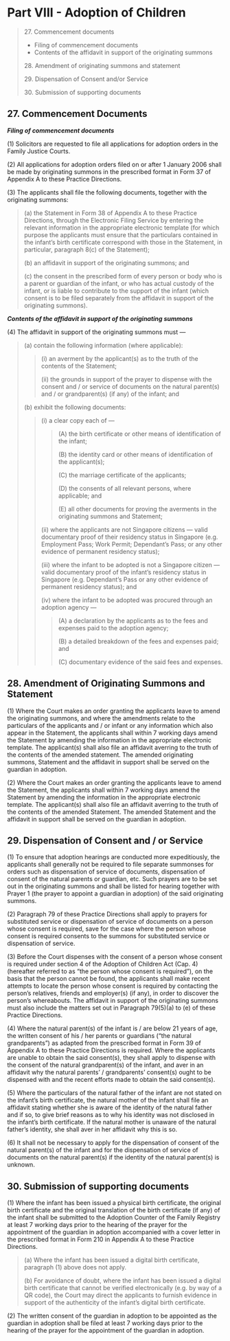 # Part VIII - Adoption of Children

> 27\. Commencement documents
>
> * Filing of commencement documents
> * Contents of the affidavit in support of the originating summons
>
> 28\. Amendment of originating summons and statement
>
> 29\. Dispensation of Consent and/or Service
>
> 30\. Submission of supporting documents

## 27. Commencement Documents <a href="#id-27-commencement-documents" id="id-27-commencement-documents"></a>

_**Filing of commencement documents**_

(1) Solicitors are requested to file all applications for adoption orders in the Family Justice Courts.

(2) All applications for adoption orders filed on or after 1 January 2006 shall be made by originating summons in the prescribed format in Form 37 of Appendix A to these Practice Directions.

(3) The applicants shall file the following documents, together with the originating summons:

> (a) the Statement in Form 38 of Appendix A to these Practice Directions, through the Electronic Filing Service by entering the relevant information in the appropriate electronic template (for which purpose the applicants must ensure that the particulars contained in the infant’s birth certificate correspond with those in the Statement, in particular, paragraph 8(c) of the Statement);
>
> (b) an affidavit in support of the originating summons; and
>
> (c) the consent in the prescribed form of every person or body who is a parent or guardian of the infant, or who has actual custody of the infant, or is liable to contribute to the support of the infant (which consent is to be filed separately from the affidavit in support of the originating summons).

_**Contents of the affidavit in support of the originating summons**_

(4) The affidavit in support of the originating summons must —

> (a) contain the following information (where applicable):
>
> > (i) an averment by the applicant(s) as to the truth of the contents of the Statement;
> >
> > (ii) the grounds in support of the prayer to dispense with the consent and / or service of documents on the natural parent(s) and / or grandparent(s) (if any) of the infant; and
>
> (b) exhibit the following documents:
>
> > (i) a clear copy each of —
> >
> > > (A) the birth certificate or other means of identification of the infant;
> > >
> > > (B) the identity card or other means of identification of the applicant(s);
> > >
> > > (C) the marriage certificate of the applicants;
> > >
> > > (D) the consents of all relevant persons, where applicable; and
> > >
> > > (E) all other documents for proving the averments in the originating summons and Statement;
> >
> > (ii) where the applicants are not Singapore citizens — valid documentary proof of their residency status in Singapore (e.g. Employment Pass; Work Permit; Dependant’s Pass; or any other evidence of permanent residency status);
> >
> > (iii) where the infant to be adopted is not a Singapore citizen — valid documentary proof of the infant’s residency status in Singapore (e.g. Dependant’s Pass or any other evidence of permanent residency status); and
> >
> > (iv) where the infant to be adopted was procured through an adoption agency —
> >
> > > (A) a declaration by the applicants as to the fees and expenses paid to the adoption agency;
> > >
> > > (B) a detailed breakdown of the fees and expenses paid; and
> > >
> > > (C) documentary evidence of the said fees and expenses.

## 28. Amendment of Originating Summons and Statement <a href="#id-28-amendment-of-originating-summons-and-statement" id="id-28-amendment-of-originating-summons-and-statement"></a>

(1) Where the Court makes an order granting the applicants leave to amend the originating summons, and where the amendments relate to the particulars of the applicants and / or infant or any information which also appear in the Statement, the applicants shall within 7 working days amend the Statement by amending the information in the appropriate electronic template. The applicant(s) shall also file an affidavit averring to the truth of the contents of the amended statement. The amended originating summons, Statement and the affidavit in support shall be served on the guardian in adoption.

(2) Where the Court makes an order granting the applicants leave to amend the Statement, the applicants shall within 7 working days amend the Statement by amending the information in the appropriate electronic template. The applicant(s) shall also file an affidavit averring to the truth of the contents of the amended Statement. The amended Statement and the affidavit in support shall be served on the guardian in adoption.

## 29. Dispensation of Consent and / or Service <a href="#id-29-dispensation-of-consent-and--or-service" id="id-29-dispensation-of-consent-and--or-service"></a>

(1) To ensure that adoption hearings are conducted more expeditiously, the applicants shall generally not be required to file separate summonses for orders such as dispensation of service of documents, dispensation of consent of the natural parents or guardian, etc. Such prayers are to be set out in the originating summons and shall be listed for hearing together with Prayer 1 (the prayer to appoint a guardian in adoption) of the said originating summons.

(2) Paragraph 79 of these Practice Directions shall apply to prayers for substituted service or dispensation of service of documents on a person whose consent is required, save for the case where the person whose consent is required consents to the summons for substituted service or dispensation of service.

(3) Before the Court dispenses with the consent of a person whose consent is required under section 4 of the Adoption of Children Act (Cap. 4) (hereafter referred to as “the person whose consent is required”), on the basis that the person cannot be found, the applicants shall make recent attempts to locate the person whose consent is required by contacting the person’s relatives, friends and employer(s) (if any), in order to discover the person’s whereabouts. The affidavit in support of the originating summons must also include the matters set out in Paragraph 79(5)(a) to (e) of these Practice Directions.

(4) Where the natural parent(s) of the infant is / are below 21 years of age, the written consent of his / her parents or guardians (“the natural grandparents”) as adapted from the prescribed format in Form 39 of Appendix A to these Practice Directions is required. Where the applicants are unable to obtain the said consent(s), they shall apply to dispense with the consent of the natural grandparent(s) of the infant, and aver in an affidavit why the natural parents’ / grandparents’ consent(s) ought to be dispensed with and the recent efforts made to obtain the said consent(s).

(5) Where the particulars of the natural father of the infant are not stated on the infant’s birth certificate, the natural mother of the infant shall file an affidavit stating whether she is aware of the identity of the natural father and if so, to give brief reasons as to why his identity was not disclosed in the infant’s birth certificate. If the natural mother is unaware of the natural father’s identity, she shall aver in her affidavit why this is so.

(6) It shall not be necessary to apply for the dispensation of consent of the natural parent(s) of the infant and for the dispensation of service of documents on the natural parent(s) if the identity of the natural parent(s) is unknown.

## 30. Submission of supporting documents <a href="#id-30-submission-of-supporting-documents" id="id-30-submission-of-supporting-documents"></a>

(1) Where the infant has been issued a physical birth certificate, the original birth certificate and the original translation of the birth certificate (if any) of the infant shall be submitted to the Adoption Counter of the Family Registry at least 7 working days prior to the hearing of the prayer for the appointment of the guardian in adoption accompanied with a cover letter in the prescribed format in Form 210 in Appendix A to these Practice Directions.

> (a) Where the infant has been issued a digital birth certificate, paragraph (1) above does not apply.
>
> (b) For avoidance of doubt, where the infant has been issued a digital birth certificate that cannot be verified electronically (e.g. by way of a QR code), the Court may direct the applicants to furnish evidence in support of the authenticity of the infant’s digital birth certificate.

(2) The written consent of the guardian in adoption to be appointed as the guardian in adoption shall be filed at least 7 working days prior to the hearing of the prayer for the appointment of the guardian in adoption.
